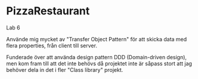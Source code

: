 # PizzaRestaurant
Lab 6

Använde mig mycket av "Transfer Object Pattern" för att skicka data med flera properties, från client till server.

Funderade över att använda design pattern DDD (Domain-driven design), men kom fram till att det inte behövs då projektet inte är såpass stort att jag behöver dela in det i fler "Class library" projekt.
